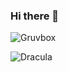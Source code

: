 ### Hi there 👋

<!--
**mTvare6/mTvare6** is a ✨ _special_ ✨ repository because its `README.md` (this file) appears on your GitHub profile.

Here are some ideas to get you started:

- 🔭 I’m currently working on ...
- 🌱 I’m currently learning ...
- 👯 I’m looking to collaborate on ...
- 🤔 I’m looking for help with ...
- 💬 Ask me about ...
- 📫 How to reach me: ...
- 😄 Pronouns: ...
- ⚡ Fun fact: ...
-->

![Gruvbox](https://github-readme-stats.vercel.app/api?username=mTvare6&show_icons=true&theme=gruvbox)

![Dracula](https://github-readme-stats.vercel.app/api?username=mTvare6&show_icons=true&theme=dracula)
